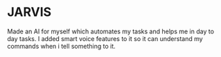 # JARVIS
Made an AI for myself which automates my tasks and helps me in day to day tasks. I added smart voice features to it so it can understand my commands when i tell something to it.
